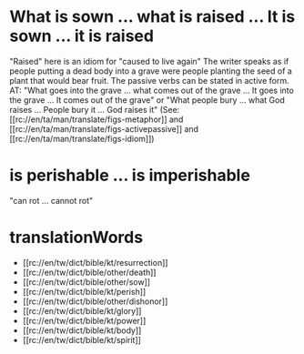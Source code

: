 # What is sown ... what is raised ... It is sown ... it is raised

"Raised" here is an idiom for "caused to live again" The writer speaks as if people putting a dead body into a grave were people planting the seed of a plant that would bear fruit. The passive verbs can be stated in active form. AT: "What goes into the grave ... what comes out of the grave ... It goes into the grave ... It comes out of the grave" or "What people bury ... what God raises ... People bury it ... God raises it" (See: [[rc://en/ta/man/translate/figs-metaphor]] and [[rc://en/ta/man/translate/figs-activepassive]] and [[rc://en/ta/man/translate/figs-idiom]])

# is perishable ... is imperishable

"can rot ... cannot rot"

# translationWords

* [[rc://en/tw/dict/bible/kt/resurrection]]
* [[rc://en/tw/dict/bible/other/death]]
* [[rc://en/tw/dict/bible/other/sow]]
* [[rc://en/tw/dict/bible/kt/perish]]
* [[rc://en/tw/dict/bible/other/dishonor]]
* [[rc://en/tw/dict/bible/kt/glory]]
* [[rc://en/tw/dict/bible/kt/power]]
* [[rc://en/tw/dict/bible/kt/body]]
* [[rc://en/tw/dict/bible/kt/spirit]]